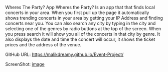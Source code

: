 Wheres The Party? App Wheres the Party? Is an app that that finds local concerts in your area. 
When you first pull up the page it automatically shows trending concerts in your area by getting your IP Address 
and finding concerts near you.
You can also search any city by typing in the city and selecting one of the genres by radio buttons at the top of the screen. 
When you press search it will show you all of the concerts in that city by genre. 
It also displays the date and time the concert will occur, it shows the ticket prices and the address of the venue.

GitHub URL: https://malikdreamy.github.io/Event-Project/

ScreenShot: [image](https://user-images.githubusercontent.com/119153047/215916302-f31d71db-0422-48fc-b806-8591b96959b7.png)
